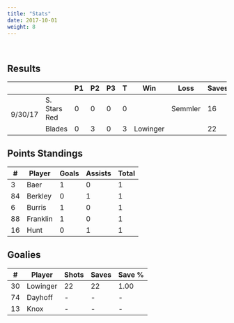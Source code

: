 ```yaml
---
title: "Stats"
date: 2017-10-01
weight: 8
---
```

<div class="sponsorcontainer">
  <a id="stats-a1" href="#"><img id="stats-s1" class="image sponsor"></a>
  <a id="stats-a2" href="#"><img id="stats-s2" class="image sponsor"></a>
</div>

Results
-------
<table>
  <thead>
    <tr>
      <th></th>
      <th></th>
      <th>P1</th>
      <th>P2</th>
      <th>P3</th>
      <th>T</th>
      <th>Win</th>
      <th>Loss</th>
      <th>Saves</th>
    <tr>
  </thead>

  <!--
      Use class "odd" or "even" on every other row. CSS nth-child
      doesn't work because of rowspan elements.
  -->
  <!-- Blades vs South Stars Red, 9/30/17 -->
  <tr class="odd">
    <td rowspan="2">9/30/17</td>
    <td>S. Stars Red</td>
    <td>0</td>
    <td>0</td>
    <td>0</td>
    <td>0</td>
    <td></td>
    <td>Semmler</td>
    <td>16</td>
  </tr>
  <tr class="odd">
    <td>Blades</td>
    <td>0</td>
    <td>3</td>
    <td>0</td>
    <td>3</td>
    <td>Lowinger</td>
    <td></td>
    <td>22</td>
  </tr>
</table>

Points Standings
----------------
<table>
  <thead>
    <tr>
      <th>#</th>
      <th>Player</th>
      <th>Goals</th>
      <th>Assists</th>
      <th>Total</th>
    <tr>
  </thead>
  <tr>
    <td>3</td>
    <td>Baer</td>
    <td>1</td>
    <td>0</td>
    <td>1</td>
  </tr>
  <tr>
    <td>84</td>
    <td>Berkley</td>
    <td>0</td>
    <td>1</td>
    <td>1</td>
  </tr>
  <tr>
    <td>6</td>
    <td>Burris</td>
    <td>1</td>
    <td>0</td>
    <td>1</td>
  </tr>
  <tr>
    <td>88</td>
    <td>Franklin</td>
    <td>1</td>
    <td>0</td>
    <td>1</td>
  </tr>
  <tr>
    <td>16</td>
    <td>Hunt</td>
    <td>0</td>
    <td>1</td>
    <td>1</td>
  </tr>
</table>

Goalies
----------------
<table>
  <thead>
    <tr>
      <th>#</th>
      <th>Player</th>
      <th>Shots</th>
      <th>Saves</th>
      <th>Save %</th>
    <tr>
  </thead>
  <tr>
    <td>30</td>
    <td>Lowinger</td>
    <td>22</td>
    <td>22</td>
    <td>1.00</td>
  </tr>
  <tr>
    <td>74</td>
    <td>Dayhoff</td>
    <td>-</td>
    <td>-</td>
    <td>-</td>
  </tr>
  <tr>
    <td>13</td>
    <td>Knox</td>
    <td>-</td>
    <td>-</td>
    <td>-</td>
  </tr>
</table>
